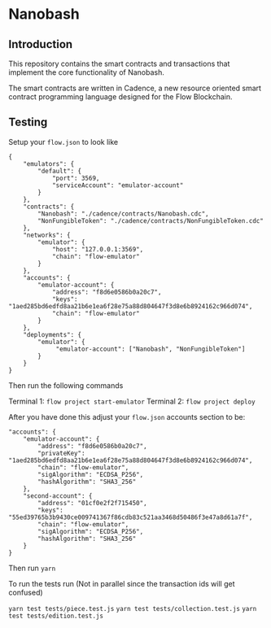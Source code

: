 # Nanobash

## Introduction

This repository contains the smart contracts and transactions that implement
the core functionality of Nanobash.

The smart contracts are written in Cadence, a new resource oriented
smart contract programming language designed for the Flow Blockchain.

## Testing

Setup your `flow.json` to look like

```
{
	"emulators": {
		"default": {
			"port": 3569,
			"serviceAccount": "emulator-account"
		}
	},
	"contracts": {
		"Nanobash": "./cadence/contracts/Nanobash.cdc",
        "NonFungibleToken": "./cadence/contracts/NonFungibleToken.cdc"
    },
	"networks": {
		"emulator": {
			"host": "127.0.0.1:3569",
			"chain": "flow-emulator"
		}
	},
	"accounts": {
		"emulator-account": {
            "address": "f8d6e0586b0a20c7",
            "keys": "1aed285bd6edfd8aa21b6e1ea6f28e75a88d804647f3d8e6b8924162c966d074",
            "chain": "flow-emulator"
        }
	},
	"deployments": {
		"emulator": {
			 "emulator-account": ["Nanobash", "NonFungibleToken"]
		}
    }
}
```

Then run the following commands

Terminal 1: `flow project start-emulator`
Terminal 2: `flow project deploy`

After you have done this adjust your `flow.json` accounts section to be:

```
"accounts": {
    "emulator-account": {
        "address": "f8d6e0586b0a20c7",
        "privateKey": "1aed285bd6edfd8aa21b6e1ea6f28e75a88d804647f3d8e6b8924162c966d074",
        "chain": "flow-emulator",
        "sigAlgorithm": "ECDSA_P256",
        "hashAlgorithm": "SHA3_256"
    },
    "second-account": {
        "address": "01cf0e2f2f715450",
        "keys": "55ed39765b3b9430ce009741367f86cdb83c521aa3468d50486f3e47a8d61a7f",
        "chain": "flow-emulator",
        "sigAlgorithm": "ECDSA_P256",
        "hashAlgorithm": "SHA3_256"
    }
}
```

Then run `yarn`

To run the tests run (Not in parallel since the transaction ids will get confused)

`yarn test tests/piece.test.js`
`yarn test tests/collection.test.js`
`yarn test tests/edition.test.js`
